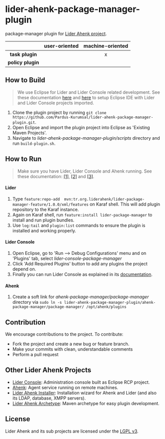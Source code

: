 # lider-ahenk-package-manager-plugin

package-manager plugin for [Lider Ahenk project](http://www.liderahenk.org.tr).

|                   | **user-oriented** | **machine-oriented** |
|:-----------------:|:-----------------:|:--------------------:|
| **task plugin**   |                   |           x          |
| **policy plugin** |                   |                      |

## How to Build

> We use Eclipse for Lider and Lider Console related development. See these documentation [here](https://github.com/Pardus-Kurumsal/lider-console/wiki/01.-Setup-Development-Environment) and [here](https://github.com/Pardus-Kurumsal/lider/wiki/01.-Setup-Development-Environment) to setup Eclipse IDE with Lider and Lider Console projects imported.

1. Clone the plugin project by running `git clone https://github.com/Pardus-Kurumsal/lider-ahenk-package-manager-plugin.git`.
2. Open Eclipse and import the plugin project into Eclipse as 'Existing Maven Projects'.
3. Navigate to _lider-ahenk-package-manager-plugin/scripts_ directory and run `build-plugin.sh`.

## How to Run

> Make sure you have Lider, Lider Console and Ahenk running. See these documentation:  [\[1\]](https://github.com/Pardus-Kurumsal/lider/wiki/02.-Building-&-Running), [\[2\]](https://github.com/Pardus-Kurumsal/lider-console/wiki/02.-Building-&-Running) and [\[3\]](https://github.com/Pardus-Kurumsal/ahenk/wiki/02.-Running).

#### Lider

1. Type `feature:repo-add  mvn:tr.org.liderahenk/lider-package-manager-feature/1.0.0/xml/features` on Karaf shell. This will add plugin repository to the Karaf instance.
2. Again on Karaf shell, run `feature:install lider-package-manager` to install and run plugin bundles.
3. Use `log:tail` and `plugin:list` commands to ensure the plugin is installed and working properly.

#### Lider Console

1. Open Eclipse, go to 'Run --> Debug Configurations' menu and on 'Plugins' tab, select _lider-console-package-manager_
2. Click 'Add Required Plugins' button to add any plugins the project depend on.
3. Finally you can run Lider Console as explained in its [documentation](https://github.com/Pardus-Kurumsal/lider-console/wiki/02.-Building-&-Running).

#### Ahenk

1. Create a soft link for _ahenk-package-manager/package-manager_ directory via `sudo ln -s lider-ahenk-package-manager-plugin/ahenk-package-manager/package-manager/ /opt/ahenk/plugins`

## Contribution

We encourage contributions to the project. To contribute:

* Fork the project and create a new bug or feature branch.
* Make your commits with clean, understandable comments
* Perform a pull request

## Other Lider Ahenk Projects

* [Lider Console](https://github.com/Pardus-Kurumsal/lider-console): Administration console built as Eclipse RCP project.
* [Ahenk](https://github.com/Pardus-Kurumsal/ahenk): Agent service running on remote machines.
* [Lider Ahenk Installer](https://github.com/Pardus-Kurumsal/lider-ahenk-installer): Installation wizard for Ahenk and Lider (and also its LDAP, database, XMPP servers).
* [Lider Ahenk Archetype](https://github.com/Pardus-Kurumsal/lider-ahenk-archetype): Maven archetype for easy plugin development.

## License

Lider Ahenk and its sub projects are licensed under the [LGPL v3](https://github.com/Pardus-Kurumsal/lider/blob/master/LICENSE).



